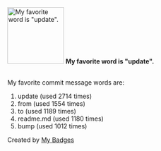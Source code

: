 <img src="https://my-badges.github.io/my-badges/favorite-word.png" alt="My favorite word is &quot;update&quot;." title="My favorite word is &quot;update&quot;." width="128">
<strong>My favorite word is &quot;update&quot;.</strong>
<br><br>

My favorite commit message words are:

1. update (used 2714 times)
2. from (used 1554 times)
3. to (used 1189 times)
4. readme.md (used 1180 times)
5. bump (used 1012 times)


Created by <a href="https://github.com/my-badges/my-badges">My Badges</a>